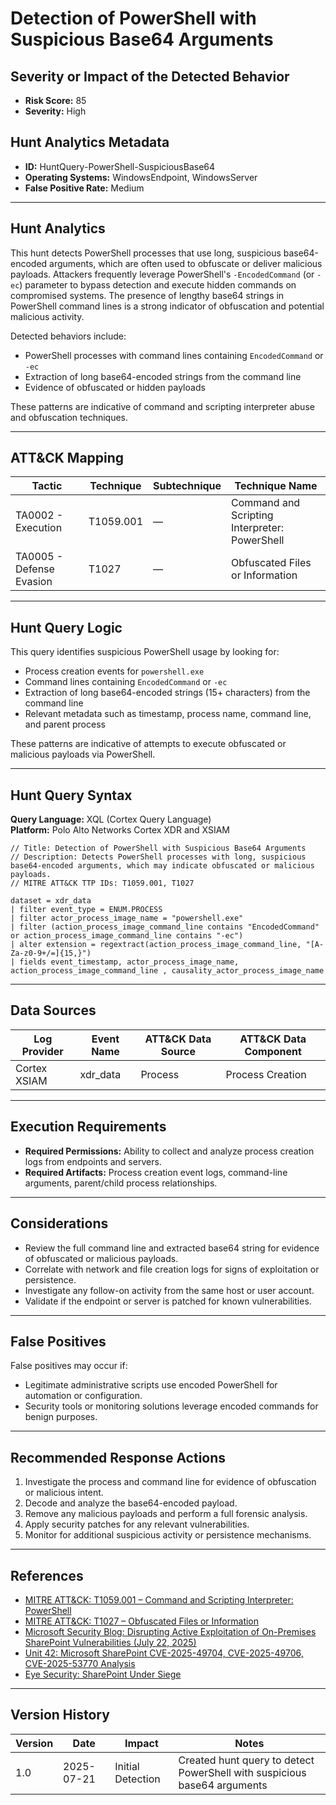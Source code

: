 # Detection of PowerShell with Suspicious Base64 Arguments

## Severity or Impact of the Detected Behavior
- **Risk Score:** 85
- **Severity:** High

## Hunt Analytics Metadata

- **ID:** HuntQuery-PowerShell-SuspiciousBase64
- **Operating Systems:** WindowsEndpoint, WindowsServer
- **False Positive Rate:** Medium

---

## Hunt Analytics

This hunt detects PowerShell processes that use long, suspicious base64-encoded arguments, which are often used to obfuscate or deliver malicious payloads. Attackers frequently leverage PowerShell's `-EncodedCommand` (or `-ec`) parameter to bypass detection and execute hidden commands on compromised systems. The presence of lengthy base64 strings in PowerShell command lines is a strong indicator of obfuscation and potential malicious activity.

Detected behaviors include:

- PowerShell processes with command lines containing `EncodedCommand` or `-ec`
- Extraction of long base64-encoded strings from the command line
- Evidence of obfuscated or hidden payloads

These patterns are indicative of command and scripting interpreter abuse and obfuscation techniques.

---

## ATT&CK Mapping

| Tactic                        | Technique   | Subtechnique | Technique Name                                 |
|------------------------------|-------------|--------------|-----------------------------------------------|
| TA0002 - Execution           | T1059.001   | —            | Command and Scripting Interpreter: PowerShell  |
| TA0005 - Defense Evasion     | T1027       | —            | Obfuscated Files or Information                |

---

## Hunt Query Logic

This query identifies suspicious PowerShell usage by looking for:

- Process creation events for `powershell.exe`
- Command lines containing `EncodedCommand` or `-ec`
- Extraction of long base64-encoded strings (15+ characters) from the command line
- Relevant metadata such as timestamp, process name, command line, and parent process

These patterns are indicative of attempts to execute obfuscated or malicious payloads via PowerShell.

---

## Hunt Query Syntax

**Query Language:** XQL (Cortex Query Language)  
**Platform:** Polo Alto Networks Cortex XDR and XSIAM

```xql
// Title: Detection of PowerShell with Suspicious Base64 Arguments
// Description: Detects PowerShell processes with long, suspicious base64-encoded arguments, which may indicate obfuscated or malicious payloads.
// MITRE ATT&CK TTP IDs: T1059.001, T1027

dataset = xdr_data    
| filter event_type = ENUM.PROCESS    
| filter actor_process_image_name = "powershell.exe"    
| filter (action_process_image_command_line contains "EncodedCommand" or action_process_image_command_line contains "-ec")    
| alter extension = regextract(action_process_image_command_line, "[A-Za-z0-9+/=]{15,}") 
| fields event_timestamp, actor_process_image_name, action_process_image_command_line , causality_actor_process_image_name 
```

---

## Data Sources

| Log Provider   | Event Name   | ATT&CK Data Source | ATT&CK Data Component |
|---------------|--------------|--------------------|-----------------------|
| Cortex XSIAM  | xdr_data     | Process            | Process Creation      |

---

## Execution Requirements

- **Required Permissions:** Ability to collect and analyze process creation logs from endpoints and servers.
- **Required Artifacts:** Process creation event logs, command-line arguments, parent/child process relationships.

---

## Considerations

- Review the full command line and extracted base64 string for evidence of obfuscated or malicious payloads.
- Correlate with network and file creation logs for signs of exploitation or persistence.
- Investigate any follow-on activity from the same host or user account.
- Validate if the endpoint or server is patched for known vulnerabilities.

---

## False Positives

False positives may occur if:

- Legitimate administrative scripts use encoded PowerShell for automation or configuration.
- Security tools or monitoring solutions leverage encoded commands for benign purposes.

---

## Recommended Response Actions

1. Investigate the process and command line for evidence of obfuscation or malicious intent.
2. Decode and analyze the base64-encoded payload.
3. Remove any malicious payloads and perform a full forensic analysis.
4. Apply security patches for any relevant vulnerabilities.
5. Monitor for additional suspicious activity or persistence mechanisms.

---

## References

- [MITRE ATT&CK: T1059.001 – Command and Scripting Interpreter: PowerShell](https://attack.mitre.org/techniques/T1059/001/)
- [MITRE ATT&CK: T1027 – Obfuscated Files or Information](https://attack.mitre.org/techniques/T1027/)
- [Microsoft Security Blog: Disrupting Active Exploitation of On-Premises SharePoint Vulnerabilities (July 22, 2025)](https://www.microsoft.com/en-us/security/blog/2025/07/22/disrupting-active-exploitation-of-on-premises-sharepoint-vulnerabilities/)
- [Unit 42: Microsoft SharePoint CVE-2025-49704, CVE-2025-49706, CVE-2025-53770 Analysis](https://unit42.paloaltonetworks.com/microsoft-sharepoint-cve-2025-49704-cve-2025-49706-cve-2025-53770/)
- [Eye Security: SharePoint Under Siege](https://research.eye.security/sharepoint-under-siege/)

---

## Version History

| Version | Date       | Impact            | Notes                                                                                      |
|---------|------------|-------------------|--------------------------------------------------------------------------------------------|
| 1.0     | 2025-07-21 | Initial Detection | Created hunt query to detect PowerShell with suspicious base64 arguments |
